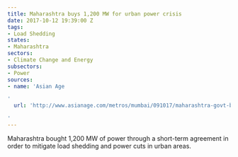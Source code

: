 ```yaml
---
title: Maharashtra buys 1,200 MW for urban power crisis
date: 2017-10-12 19:39:00 Z
tags:
- Load Shedding
states:
- Maharashtra
sectors:
- Climate Change and Energy
subsectors:
- Power
sources:
- name: 'Asian Age

'
  url: 'http://www.asianage.com/metros/mumbai/091017/maharashtra-govt-buys-1200mw-to-help-fix-power-issues.html

'
---
```


Maharashtra bought 1,200 MW of power through a short-term agreement in order to mitigate load shedding and power cuts in urban areas.
